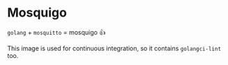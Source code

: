# Mosquigo
`golang` + `mosquitto` = mosquigo :thumbsup:
 
This image is used for continuous integration, so it contains `golangci-lint` too.